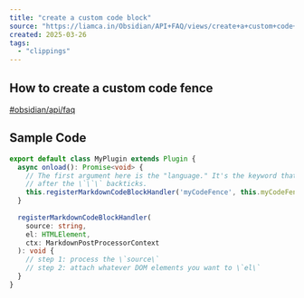```yaml
---
title: "create a custom code block"
source: "https://liamca.in/Obsidian/API+FAQ/views/create+a+custom+code+block"
created: 2025-03-26
tags:
  - "clippings"
---
```

## How to create a custom code fence

[#obsidian/api/faq](https://liamca.in/Obsidian/API+FAQ/views/#obsidian/api/faq)

## Sample Code

```ts
export default class MyPlugin extends Plugin {
  async onload(): Promise<void> {
    // The first argument here is the "language." It's the keyword that appears
	// after the \`\`\` backticks. 
    this.registerMarkdownCodeBlockHandler('myCodeFence', this.myCodeFenceProcessor);
  }
  
  registerMarkdownCodeBlockHandler(
    source: string, 
	el: HTMLElement, 
	ctx: MarkdownPostProcessorContext
  ): void {
    // step 1: process the \`source\`
	// step 2: attach whatever DOM elements you want to \`el\`
  }
}
```

